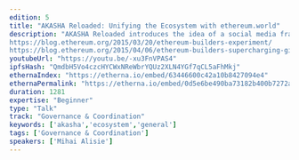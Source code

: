 ```yaml
---
edition: 5
title: "AKASHA Reloaded: Unifying the Ecosystem with ethereum.world"
description: "AKASHA Reloaded introduces the idea of a social media framework. It might help to imagine it as a sort of \"Wordpress for social networks.\" What if we would use this framework to build a social network designed to enhance the collective intelligence and collaboration potential of the Ethereum community as a whole? What if we would use this opportunity to integrate the Ethereum ecosystem of dapps and services into a unified user experience accessible to anyone - from meetup organizers to smart contract developers to researchers and beyond? Moreover, how would this play in the bigger picture where any other social network built with the AKASHA framework will have at their fingertips the equivalent of \"Wordpress plugins\" but in this case in the form of Ethereum services and dapps? We're almost done with the foundational work at the \"framework level\" and we plan to start in the next couple of months working on ethereum.world to showcase the potential of a modular, interoperable, open-source, social network powered by Ethereum and complementary technologies like IPFS, Verifiable Claims and DIDs. In the past I tried to encourage more collaboration within Ethereum but I think it was too early:
https://blog.ethereum.org/2015/03/20/ethereum-builders-experiment/
https://blog.ethereum.org/2015/04/06/ethereum-builders-supercharging-github/What about now?"
youtubeUrl: "https://youtu.be/-xu3FnVPAS4"
ipfsHash: "QmdbH5Vo4czcHYCWxNReWbrYQUz2XLN4YGf7qCL5aFhMkj"
ethernaIndex: "https://etherna.io/embed/63446600c42a10b8427094e4"
ethernaPermalink: "https://etherna.io/embed/0d5e6be490ba73182b400b7272a65a3bccfea0946cdae2e7a6d6fedea386521a"
duration: 1281
expertise: "Beginner"
type: "Talk"
track: "Governance & Coordination"
keywords: ['akasha','ecosystem','general']
tags: ['Governance & Coordination']
speakers: ['Mihai Alisie']
---
```

